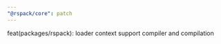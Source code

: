 ```yaml
---
"@rspack/core": patch
---
```


feat(packages/rspack): loader context support compiler and compilation
